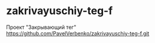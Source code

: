 # zakrivayuschiy-teg-f
Проект "Закрывающий тег"
https://github.com/PavelVerbenko/zakrivayuschiy-teg-f.git
